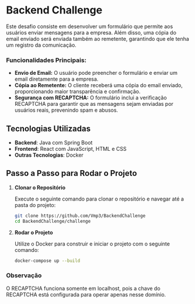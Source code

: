 # Backend Challenge

Este desafio consiste em desenvolver um formulário que permite aos usuários enviar mensagens para a empresa. Além disso, uma cópia do email enviado será enviada também ao remetente, garantindo que ele tenha um registro da comunicação.

### Funcionalidades Principais:
- **Envio de Email:** O usuário pode preencher o formulário e enviar um email diretamente para a empresa.
- **Cópia ao Remetente:** O cliente receberá uma cópia do email enviado, proporcionando maior transparência e confirmação.
- **Segurança com RECAPTCHA:** O formulário inclui a verificação RECAPTCHA para garantir que as mensagens sejam enviadas por usuários reais, prevenindo spam e abusos.

## Tecnologias Utilizadas

- **Backend**: Java com Spring Boot
- **Frontend**: React com JavaScript, HTML e CSS
- **Outras Tecnologias**: Docker

## Passo a Passo para Rodar o Projeto

1. **Clonar o Repositório**

   Execute o seguinte comando para clonar o repositório e navegar até a pasta do projeto:

   ```bash
   git clone https://github.com/Vmp3/BackendChallenge
   cd BackendChallenge/challenge
   ```

2. **Rodar o Projeto**

   Utilize o Docker para construir e iniciar o projeto com o seguinte comando:

   ```bash
   docker-compose up --build
   ```
### Observação
O RECAPTCHA funciona somente em localhost, pois a chave do RECAPTCHA está configurada para operar apenas nesse domínio.

